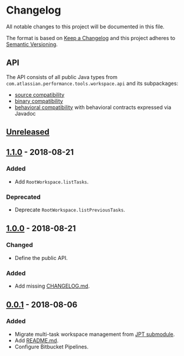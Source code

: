 # Changelog
All notable changes to this project will be documented in this file.

The format is based on [Keep a Changelog](http://keepachangelog.com/en/1.0.0/)
and this project adheres to [Semantic Versioning](http://semver.org/spec/v2.0.0.html).

## API
The API consists of all public Java types from `com.atlassian.performance.tools.workspace.api` and its subpackages:

  * [source compatibility]
  * [binary compatibility]
  * [behavioral compatibility] with behavioral contracts expressed via Javadoc

[source compatibility]: http://cr.openjdk.java.net/~darcy/OpenJdkDevGuide/OpenJdkDevelopersGuide.v0.777.html#source_compatibility
[binary compatibility]: http://cr.openjdk.java.net/~darcy/OpenJdkDevGuide/OpenJdkDevelopersGuide.v0.777.html#binary_compatibility
[behavioral compatibility]: http://cr.openjdk.java.net/~darcy/OpenJdkDevGuide/OpenJdkDevelopersGuide.v0.777.html#behavioral_compatibility

## [Unreleased]
[Unreleased]: https://bitbucket.org/atlassian/workspace/branches/compare/master%0Drelease-1.0.0

## [1.1.0] - 2018-08-21
[1.1.0]: https://bitbucket.org/atlassian/workspace/branches/compare/release-1.1.0%0Drelease-1.0.0

### Added
- Add `RootWorkspace.listTasks`.

### Deprecated
- Deprecate `RootWorkspace.listPreviousTasks`.

## [1.0.0] - 2018-08-21
[1.0.0]: https://bitbucket.org/atlassian/workspace/branches/compare/release-1.0.0%0Drelease-0.0.1

### Changed
- Define the public API.

### Added
- Add missing [CHANGELOG.md](CHANGELOG.md).

## [0.0.1] - 2018-08-06
[0.0.1]: https://bitbucket.org/atlassian/workspace/branches/compare/release-0.0.1%0Dinitial-commit

### Added
- Migrate multi-task workspace management from [JPT submodule].
- Add [README.md](README.md).
- Configure Bitbucket Pipelines.

[JPT submodule]: https://stash.atlassian.com/projects/JIRASERVER/repos/jira-performance-tests/browse/workspace?at=30c7fb028b4254f7f510e58526f0f85253bf994f
